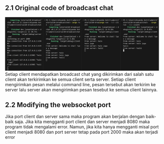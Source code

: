 ## 2.1 Original code of broadcast chat
![alt text](<Screenshot 2024-05-08 093952.png>)
Setiap client mendapatkan broadcast chat yang dikirimkan dari salah satu client akan terkirimkan ke semua client serta server. Setiap client mengirimkan pesan melalui command line, pesan tersebut akan terkirim ke server lalu server akan mengirimkan pesan tesebut ke semua client lainnya.

## 2.2 Modifying the websocket port
Jika port client dan server sama maka program akan berjalan dengan baik-baik saja. Jika kita mengganti port client dan server menjadi 8080 maka program tidak mengalami error. Namun, jika kita hanya mengganti misal port client menjadi 8080 dan port server tetap pada port 2000 maka akan terjadi error
